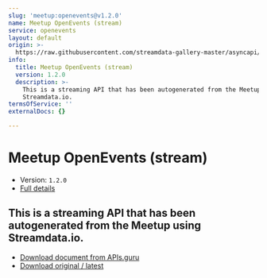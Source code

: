 ```yaml
---
slug: 'meetup:openevents@v1.2.0'
name: Meetup OpenEvents (stream)
service: openevents
layout: default
origin: >-
  https://raw.githubusercontent.com/streamdata-gallery-master/asyncapi/master/_listings/meetup/meetup-openevents-stream-async.md
info:
  title: Meetup OpenEvents (stream)
  version: 1.2.0
  description: >-
    This is a streaming API that has been autogenerated from the Meetup using
    Streamdata.io.
termsOfService: ''
externalDocs: {}

---
```

# Meetup OpenEvents (stream)

* Version: `1.2.0`
* [Full details](../html/meetup:openevents@v1.2.0.html)




## This is a streaming API that has been autogenerated from the Meetup using Streamdata.io.



* [Download document from APIs.guru](https://raw.githubusercontent.com/APIs-guru/asyncapi-directory/master/docs/APIs/meetup%3Aopenevents%40v1.2.0.yaml)
* [Download original / latest](https://raw.githubusercontent.com/streamdata-gallery-master/asyncapi/master/_listings/meetup/meetup-openevents-stream-async.md)

<script type="application/ld+json">
{
  "@context": "http://schema.org/",
  "@type": "WebAPI",
  "description": "This is a streaming API that has been autogenerated from the Meetup using Streamdata.io.",
  "documentation": "",

  "name": "Meetup OpenEvents (stream)"
}
</script>
